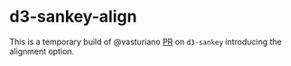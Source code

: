 # d3-sankey-align

This is a temporary build of @vasturiano [PR](https://github.com/d3/d3-sankey/pull/4)
on `d3-sankey` introducing the alignment option.
